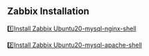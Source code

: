 <h2>Zabbix Installation</h2>

:one:[Install Zabbix Ubuntu20-mysql-nginx-shell](https://github.com/vijayendrar/devsecops/tree/main/Zabbix/Ubuntu20-mysql-nginx-shell)

:two:[Install Zabbix Ubuntu20-mysql-apache-shell](https://github.com/vijayendrar/devsecops/tree/main/Zabbix/Ubuntu20-mysql-apache-shell)